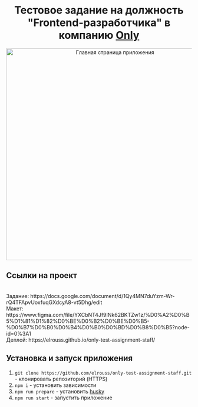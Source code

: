 <h1 align="center">Тестовое задание на должность "Frontend-разработчика" в компанию <a href="https://only.digital/">Only</a></h1>

<div align="center">
  <a href="https://elrouss.github.io/only-test-assignment-staff/">
    <img width="575" alt="Главная страница приложения" src="https://github.com/elrouss/only-test-assignment-staff/assets/108838349/5672f36a-f475-47fb-9641-111804d3f8cc" />
  </a>
</div>

<h2>Ссылки на проект</h2>
<br>
Задание: https://docs.google.com/document/d/1Qy4MN7duYzm-Wr-rQ4TFApvUoxfuqGXdcyA8-vt5Dhg/edit
<br>
Макет: https://www.figma.com/file/YXCbNT4Jf9INk62BKTZw1z/%D0%A2%D0%B5%D1%81%D1%82%D0%BE%D0%B2%D0%BE%D0%B5-%D0%B7%D0%B0%D0%B4%D0%B0%D0%BD%D0%B8%D0%B5?node-id=0%3A1
<br>
Деплой: https://elrouss.github.io/only-test-assignment-staff/
<br>

<h2>Установка и запуск приложения</h2>

1. `git clone https://github.com/elrouss/only-test-assignment-staff.git` - клонировать репозиторий (HTTPS)
2. `npm i` - установить зависимости
3. `npm run prepare` - установить <a href="https://typicode.github.io/husky/">husky</a>
4. `npm run start` - запустить приложение
